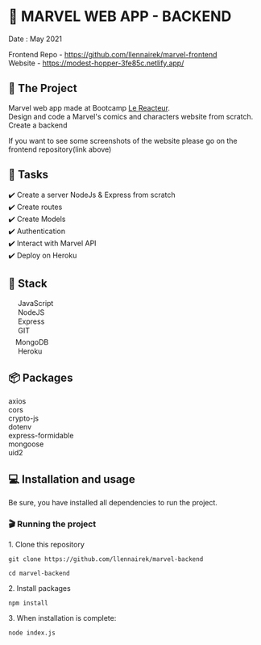 # 🦸 MARVEL WEB APP - BACKEND

Date : May 2021  

Frontend Repo - https://github.com/llennairek/marvel-frontend  
Website - https://modest-hopper-3fe85c.netlify.app/

## 📝 The Project

Marvel web app made at Bootcamp [Le Reacteur](https://www.lereacteur.io/).  
Design and code a Marvel's comics and characters website from scratch.  
Create a backend

If you want to see some screenshots of the website please go on the frontend repository(link above)

## 📃 Tasks

✔️ Create a server NodeJs & Express from scratch  
✔️ Create routes  
✔️ Create Models  
✔️ Authentication    
✔️ Interact with Marvel API  
✔️ Deploy on Heroku  

## 🧱 Stack

<img src="https://user-images.githubusercontent.com/78684032/122961185-719a1800-d384-11eb-906a-3854e856537b.png" width="15" height="15">   JavaScript  
<img src="https://user-images.githubusercontent.com/78684032/122961755-fdac3f80-d384-11eb-9ab8-90f6862bedb8.png" width="15" height="15">   NodeJS  
<img src="https://user-images.githubusercontent.com/78684032/122961805-0bfa5b80-d385-11eb-9d91-902a3c1c4c35.png" width="15" height="15">   Express  
<img src="https://user-images.githubusercontent.com/78684032/122961951-351aec00-d385-11eb-9e76-5a10ac757b86.png" width="15" height="15">   GIT  
<img src="https://user-images.githubusercontent.com/78684032/122961978-3f3cea80-d385-11eb-843c-91cb4da109e4.png" width="10" height="20">    MongoDB   
<img src="https://user-images.githubusercontent.com/78684032/122962030-4bc14300-d385-11eb-9e93-85680a25a6d6.png" width="15" height="15">   Heroku  


## 📦 Packages
axios  
cors  
crypto-js  
dotenv  
express-formidable  
mongoose  
uid2  

## 💻 Installation and usage

Be sure, you have installed all dependencies to run the project.

### 🎬 Running the project

1️. Clone this repository

`git clone https://github.com/llennairek/marvel-backend`

`cd marvel-backend`

2️. Install packages

`npm install`

3️. When installation is complete:

`node index.js`
